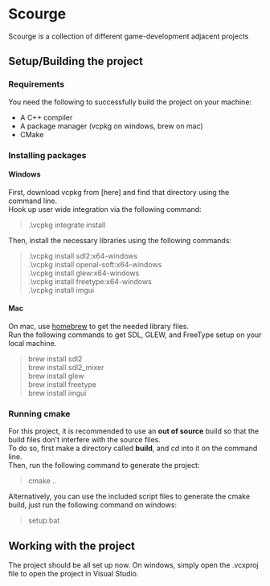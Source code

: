 # Scourge

Scourge is a collection of different game-development adjacent projects

## Setup/Building the project

### Requirements

You need the following to successfully build the project on your machine:

- A C++ compiler
- A package manager (vcpkg on windows, brew on mac)
- CMake

### Installing packages

#### Windows

First, download vcpkg from [here] and find that directory using the command line.  
Hook up user wide integration via the following command:  
> .\vcpkg integrate install

Then, install the necessary libraries using the following commands:

> .\vcpkg install sdl2:x64-windows  
> .\vcpkg install openal-soft:x64-windows  
> .\vcpkg install glew:x64-windows  
> .\vcpkg install freetype:x64-windows  
> .\vcpkg install imgui

#### Mac

On mac, use [homebrew](https://brew.sh/) to get the needed library files.  
Run the following commands to get SDL, GLEW, and FreeType setup on your local machine.

> brew install sdl2  
> brew install sdl2_mixer  
> brew install glew  
> brew install freetype  
> brew install imgui  

### Running cmake

For this project, it is recommended to use an **out of source** build so that the build files don't interfere with the source files.  
To do so, first make a directory called **build**, and *cd* into it on the command line.  
Then, run the following command to generate the project:  
> cmake ..

Alternatively, you can use the included script files to generate the cmake build, just run the following command on windows:
> setup.bat

## Working with the project

The project should be all set up now. On windows, simply open the .vcxproj file to open the project in Visual Studio.